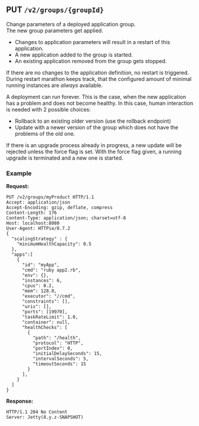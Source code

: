 ## PUT `/v2/groups/{groupId}`

Change parameters of a deployed application group.  
The new group parameters get applied.

* Changes to application parameters will result in a restart of this application.
* A new application added to the group is started.
* An existing application removed from the group gets stopped.

If there are no changes to the application definition, no restart is triggered.
During restart marathon keeps track, that the configured amount of minimal running instances are _always_ available.

A deployment can run forever. This is the case, when the new application has a problem and does not become healthy.
In this case, human interaction is needed with 2 possible choices:

* Rollback to an existing older version (use the rollback endpoint)
* Update with a newer version of the group which does not have the problems of the old one.

If there is an upgrade process already in progress, a new update will be rejected unless the force flag is set.
With the force flag given, a running upgrade is terminated and a new one is started.


### Example

**Request:**

```
PUT /v2/groups/myProduct HTTP/1.1
Accept: application/json
Accept-Encoding: gzip, deflate, compress
Content-Length: 176
Content-Type: application/json; charset=utf-8
Host: localhost:8080
User-Agent: HTTPie/0.7.2
{
  "scalingStrategy" : { 
    "minimumHealthCapacity": 0.5 
  },
  "apps":[ 
    {
      "id": "myApp",
      "cmd": "ruby app2.rb",
      "env": {},
      "instances": 6,
      "cpus": 0.2,
      "mem": 128.0,
      "executor": "//cmd",
      "constraints": [],
      "uris": [],
      "ports": [19970],
      "taskRateLimit": 1.0,
      "container": null,
      "healthChecks": [
        {
          "path": "/health",
          "protocol": "HTTP",
          "portIndex": 0,
          "initialDelaySeconds": 15,
          "intervalSeconds": 5,
          "timeoutSeconds": 15
        }
      ],
    }
  ]
}
```

**Response:**

```
HTTP/1.1 204 No Content
Server: Jetty(8.y.z-SNAPSHOT)
```

